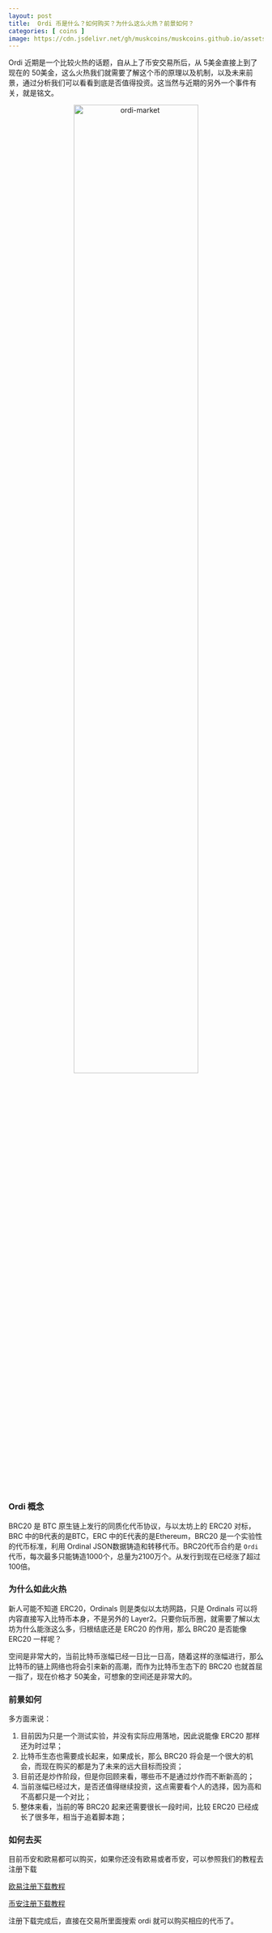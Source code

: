```yaml
---
layout: post
title:  Ordi 币是什么？如何购买？为什么这么火热？前景如何？
categories: [ coins ]
image: https://cdn.jsdelivr.net/gh/muskcoins/muskcoins.github.io/assets/images/ordi.webp
---
```

Ordi 近期是一个比较火热的话题，自从上了币安交易所后，从 5美金直接上到了现在的 50美金，这么火热我们就需要了解这个币的原理以及机制，以及未来前景，通过分析我们可以看看到底是否值得投资。这当然与近期的另外一个事件有关，就是铭文。
<div align=center>
    <img alt="ordi-market" src="https://cdn.jsdelivr.net/gh/muskcoins/muskcoins.github.io/assets/images/ordi-market.webp" width="70%">
</div>

### Ordi 概念
BRC20 是 BTC 原生链上发行的同质化代币协议，与以太坊上的 ERC20 对标，BRC 中的B代表的是BTC，ERC 中的E代表的是Ethereum，BRC20 是一个实验性的代币标准，利用 Ordinal JSON数据铸造和转移代币。BRC20代币合约是 `Ordi` 代币，每次最多只能铸造1000个，总量为2100万个。从发行到现在已经涨了超过100倍。

### 为什么如此火热
新人可能不知道 ERC20，Ordinals 则是类似以太坊网路，只是 Ordinals 可以将内容直接写入比特币本身，不是另外的 Layer2。只要你玩币圈，就需要了解以太坊为什么能涨这么多，归根结底还是 ERC20 的作用，那么 BRC20 是否能像 ERC20 一样呢？

空间是非常大的，当前比特币涨幅已经一日比一日高，随着这样的涨幅进行，那么比特币的链上网络也将会引来新的高潮，而作为比特币生态下的 BRC20 也就首屈一指了，现在价格才 50美金，可想象的空间还是非常大的。

### 前景如何
多方面来说：

1. 目前因为只是一个测试实验，并没有实际应用落地，因此说能像 ERC20 那样还为时过早；
2. 比特币生态也需要成长起来，如果成长，那么 BRC20 将会是一个很大的机会，而现在购买的都是为了未来的远大目标而投资；
3. 目前还是炒作阶段，但是你回顾来看，哪些币不是通过炒作而不断新高的；
4. 当前涨幅已经过大，是否还值得继续投资，这点需要看个人的选择，因为高和不高都只是一个对比；
5. 整体来看，当前的等 BRC20 起来还需要很长一段时间，比较 ERC20 已经成长了很多年，相当于追着脚本跑；

### 如何去买
目前币安和欧易都可以购买，如果你还没有欧易或者币安，可以参照我们的教程去注册下载

[欧易注册下载教程](/okx-download/)

[币安注册下载教程](https://tggsearch.github.io/docs/bnb-buy-coins.html)

注册下载完成后，直接在交易所里面搜索 ordi 就可以购买相应的代币了。